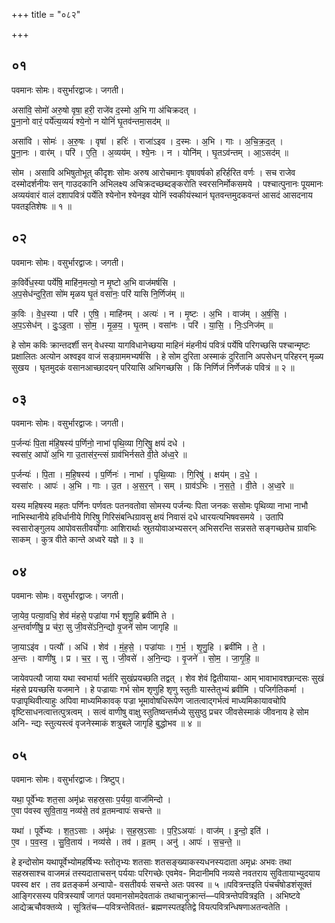 +++
title = "०८२"

+++


## ०१
पवमानः सोमः। वसुर्भारद्वाजः। जगती।

असा॑वि॒ सोमो॑ अरु॒षो वृषा॒ हरी॒ राजे॑व द॒स्मो अ॒भि गा अ॑चिक्रदत् ।  
पु॒ना॒नो वारं॒ पर्ये॑त्य॒व्ययं॑ श्ये॒नो न योनिं॑ घृ॒तव॑न्तमा॒सद॑म् ॥

असा॑वि । सोमः॑ । अ॒रु॒षः । वृषा॑ । हरिः॑ । राजा॑ऽइव । द॒स्मः । अ॒भि । गाः । अ॒चि॒क्र॒द॒त् ।  
पु॒ना॒नः । वार॑म् । परि॑ । ए॒ति॒ । अ॒व्यय॑म् । श्ये॒नः । न । योनि॑म् । घृ॒तऽव॑न्तम् । आ॒ऽसद॑म् ॥

सोम । असावि अभिषुतोभूत् कीदृशः सोमः अरुष आरोचमानः वृषावर्षको हरिर्हरित वर्णः । सच राजेव दस्मोदर्शनीयः सन् गाउदकानि अभिलक्ष्य अचिक्रदच्छब्दङ्करोति स्वरसनिर्मोकसमये । पश्चात्पुनानः पूयमानः अव्ययंवारं वालं दशापवित्रं पर्येति श्येनोन श्येनइव योनिं स्वकीयंस्थानं घृतवन्तमुदकवन्तं आसदं आसदनाय पवतइतिशेषः ॥ १ ॥

## ०२
पवमानः सोमः। वसुर्भारद्वाजः। जगती।

क॒विर्वे॑ध॒स्या पर्ये॑षि॒ माहि॑न॒मत्यो॒ न मृ॒ष्टो अ॒भि वाज॑मर्षसि ।  
अ॒प॒सेध॑न्दुरि॒ता सो॑म मृळय घृ॒तं वसा॑नः॒ परि॑ यासि नि॒र्णिज॑म् ॥

क॒विः । वे॒ध॒स्या । परि॑ । ए॒षि॒ । माहि॑नम् । अत्यः॑ । न । मृ॒ष्टः । अ॒भि । वाज॑म् । अ॒र्ष॒सि॒ ।  
अ॒प॒ऽसेध॑न् । दुः॒ऽइ॒ता । सो॒म॒ । मृ॒ळ॒य॒ । घृ॒तम् । वसा॑नः । परि॑ । या॒सि॒ । निः॒ऽनिज॑म् ॥

हे सोम कविः क्रान्तदर्शी सन् वेधस्या यागविधानेच्छया माहिनं मंहनीयं पवित्रं पर्येषि परिगच्छसि पश्चान्मृष्टः प्रक्षालितः अत्योन अश्वइव वाजं सङ्ग्राममभ्यर्षसि । हे सोम दुरिता अस्माकं दुरितानि अपसेधन् परिहरन् मृळ्य सुखय । घृतमुदकं वसानआच्छादयन् परियासि अभिगच्छसि । किं निर्णिजं निर्णेजकं पवित्रं ॥ २ ॥

## ०३
पवमानः सोमः। वसुर्भारद्वाजः। जगती।

प॒र्जन्यः॑ पि॒ता म॑हि॒षस्य॑ प॒र्णिनो॒ नाभा॑ पृथि॒व्या गि॒रिषु॒ क्षयं॑ दधे ।  
स्वसा॑र॒ आपो॑ अ॒भि गा उ॒तास॑र॒न्त्सं ग्राव॑भिर्नसते वी॒ते अ॑ध्व॒रे ॥

प॒र्जन्यः॑ । पि॒ता । म॒हि॒षस्य॑ । प॒र्णिनः॑ । नाभा॑ । पृ॒थि॒व्याः । गि॒रिषु॑ । क्षय॑म् । द॒धे॒ ।  
स्वसा॑रः । आपः॑ । अ॒भि । गाः । उ॒त । अ॒स॒र॒न् । सम् । ग्राव॑ऽभिः । न॒स॒ते॒ । वी॒ते । अ॒ध्व॒रे ॥

यस्य महिषस्य महतः पर्णिनः पर्णवतः पतनवतोवा सोमस्य पर्जन्यः पिता जनकः ससोमः पृथिव्या नाभा नाभौ नाभिस्थानीये हविर्धानीये गिरिषु गिरिसंबन्धिग्रावसु क्षयं निवासं दधे धारयत्यभिषवसमये । उतापि स्वसारोङ्गुलय आपोवसतीवर्योगाः आशिरार्थाः स्रुतयोवाअभ्यसरन् अभिसरन्ति सन्नसते सङ्गच्छतेच ग्रावभिः साकम् । कुत्र वीते कान्ते अध्वरे यज्ञे ॥ ३ ॥

## ०४
पवमानः सोमः। वसुर्भारद्वाजः। जगती।

जा॒येव॒ पत्या॒वधि॒ शेव॑ मंहसे॒ पज्रा॑या गर्भ शृणु॒हि ब्रवी॑मि ते ।  
अ॒न्तर्वाणी॑षु॒ प्र च॑रा॒ सु जी॒वसे॑ऽनि॒न्द्यो वृ॒जने॑ सोम जागृहि ॥

जा॒याऽइ॑व । पत्यौ॑ । अधि॑ । शेव॑ । मं॒ह॒से॒ । पज्रा॑याः । ग॒र्भ॒ । शृ॒णु॒हि । ब्रवी॑मि । ते॒ ।  
अ॒न्तः । वाणी॑षु । प्र । च॒र॒ । सु । जी॒वसे॑ । अ॒नि॒न्द्यः । वृ॒जने॑ । सो॒म॒ । जा॒गृ॒हि॒ ॥

जायेवपत्यौ जाया यथा स्वभार्या भर्तरि सुखंप्रयच्छति तद्वत् । शेव शेवं द्वितीयाया- आम् भावाभावश्छान्दसः सुखं मंहसे प्रयच्छसि यजमाने । हे पज्रायाः गर्भ सोम शृणुहि शृणु स्तुतीः यास्तेतुभ्यं ब्रवीमि । पजिर्गतिकर्मा । पज्रापृथिवीत्याहुः अपिवा माध्यमिकावक् पज्रा भूमावोषधिरूपेण जातत्वाद्गर्भत्वं माध्यमिकायावचोपि वृष्टिसाधनत्वात्तत्पुत्रत्वम् । सत्वं वाणीषु वाक्षु स्तुतिष्वन्तर्मध्ये सुसुष्ठु प्रचर जीवसेस्माकं जीवनाय हे सोम अनि- न्द्यः स्तुत्यस्त्वं वृजनेस्माकं शत्रुबले जागृहि बुद्धोभव ॥ ४ ॥

## ०५
पवमानः सोमः। वसुर्भारद्वाजः। त्रिष्टुप्।

यथा॒ पूर्वे॑भ्यः शत॒सा अमृ॑ध्रः सहस्र॒साः प॒र्यया॒ वाज॑मिन्दो ।  
ए॒वा प॑वस्व सुवि॒ताय॒ नव्य॑से॒ तव॑ व्र॒तमन्वापः॑ सचन्ते ॥

यथा॑ । पूर्वे॑भ्यः । श॒त॒ऽसाः । अमृ॑ध्रः । स॒ह॒स्र॒ऽसाः । प॒रि॒ऽअयाः॑ । वाज॑म् । इ॒न्दो॒ इति॑ ।  
ए॒व । प॒व॒स्व॒ । सु॒वि॒ताय॑ । नव्य॑से । तव॑ । व्र॒तम् । अनु॑ । आपः॑ । स॒च॒न्ते॒ ॥

हे इन्दोसोम यथापूर्वेभ्योमहर्षिभ्यः स्तोतृभ्यः शतसाः शतसङ्ख्याकस्यधनस्यदाता अमृध्रः अभवः तथा सहस्रसाश्च वाजमन्नं तस्यदाताचसन् पर्ययाः परिगच्छेः एवमेव- मिदानीमपि नव्यसे नवतराय सुवितायाभ्युदयाय पवस्व क्षर । तव व्रतङ्कर्म अन्वापो- वसतीवर्यः सचन्ते अतः पवस्व ॥ ५ ॥पवित्रन्तइति पंचर्चंषोडशंसूक्तं आङ्गिरसस्य पवित्रस्यार्षं जागतं पवमानसोमदेवताकं तथाचानुक्रान्तं—पवित्रन्तेपवित्रइति । अभिष्टवे आद्येऋचौवक्तव्ये । सूत्रितंच—पवित्रन्तेविततं- ब्रह्मणस्पतइतिद्वे वियत्पवित्रन्धिषणाअतन्वतेति ।